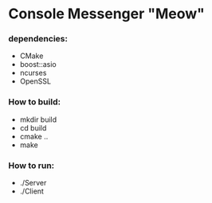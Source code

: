 # Console Messenger "Meow"

### dependencies:

- CMake
- boost::asio
- ncurses
- OpenSSL

### How to build:

- mkdir build
- cd build
- cmake ..
- make

### How to run:

- ./Server <port>
- ./Client <server-ip> <server-port>
